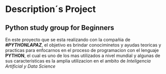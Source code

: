 # Description´s Project

## Python study group for Beginners

En este proyecto que se esta realizando con la compañia de ***#PYTHONLAPAZ***, el objetivo es brindar conociminetos y ayudas teoricas y practicas para enfocarnos en el proceso de programacion con el lenguaje **PYTHON**, el cual es uno de los mas utilizados a nivel mundial y algunas de sus caracteristicas es la amplia utilizacion en el ambito de *Inteligencia Artificial y Data Science*